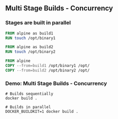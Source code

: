 ## Multi Stage Builds - Concurrency

### Stages are built in parallel

```Dockerfile
FROM alpine as build1
RUN touch /opt/binary1

FROM alpine as build2
RUN touch /opt/binary2

FROM alpine
COPY --from=build1 /opt/binary1 /opt/
COPY --from=build2 /opt/binary2 /opt/
```

### Demo: Multi Stage Builds - Concurrency

```
# Builds sequentially
docker build .

# Builds in parallel
DOCKER_BUILDKIT=1 docker build .
```
